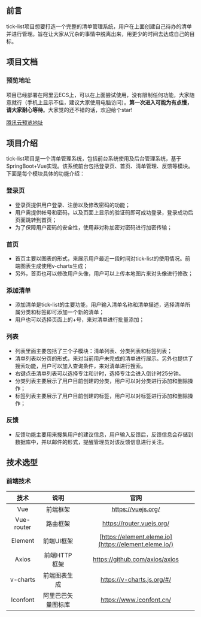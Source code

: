 ## 前言

tick-list项目想要打造一个完整的清单管理系统，用户在上面创建自己待办的清单并进行管理。旨在让大家从冗杂的事情中脱离出来，用更少的时间去达成自己的目标。

## 项目文档

### 预览地址

项目已经部署在阿里云ECS上，可以在上面尝试使用，没有限制任何功能，大家随意就行（手机上显示不佳，建议大家使用电脑访问）。**第一次进入可能为有点慢，请大家耐心等待**。大家觉的还不错的话，欢迎给个star!

[腾讯云预览地址](http://1.117.235.168:3000)

## 项目介绍

tick-list项目是一个清单管理系统，包括前台系统使用及后台管理系统，基于SpringBoot+Vue实现。该系统前台包括登录页、首页、清单管理、反馈等模块。下面是每个模块具体的功能介绍：

### 登录页

- 登录页提供用户登录、注册以及修改密码的功能；
- 用户需提供帐号和密码，以及页面上显示的验证码即可成功登录，登录成功后页面跳转到首页；
- 为了保障用户密码的安全性，使用非对称加密对密码进行加密传输；

### 首页

- 首页主要以图表的形式，来展示用户最近一段时间对tick-list的使用情况。前端图表生成使用v-charts生成；
- 另外，首页也可以修改用户头像，用户可以上传本地图片来对头像进行修改；

### 添加清单

- 添加清单是tick-list的主要功能，用户输入清单名称和清单描述，选择清单所属分类和标签即可添加一个新的清单；
- 用户也可以选择页面上的+号，来对清单进行批量添加；

### 列表

- 列表里面主要包括了三个子模块：清单列表、分类列表和标签列表；
- 清单列表以分页的形式，来对当前用户未完成的清单进行展示。另外也提供了搜索功能，用户可以加入查询条件，来对清单进行搜索。
- 右键点击清单列表可以选择专注和计时，选择专注会进入倒计时25分钟。
- 分类列表主要展示了用户目前创建的分类，用户可以对分类进行添加和删除操作；
- 标签列表主要展示了用户目前创建的标签，用户可以对标签进行添加和删除操作；

### 反馈

- 反馈功能主要用来搜集用户的建议信息，用户输入反馈后，反馈信息会存储到数据库中，并以邮件的形式，提醒管理员对该反馈信息进行关注。

## 技术选型

### 前端技术

|    技术    |        说明        |                         官网                          |
| :--------: | :----------------: | :---------------------------------------------------: |
|    Vue     |      前端框架      |                  https://vuejs.org/                   |
| Vue-router |      路由框架      |               https://router.vuejs.org/               |
|  Element   |     前端UI框架     | [https://element.eleme.io](https://element.eleme.io/) |
|   Axios    |    前端HTTP框架    |            https://github.com/axios/axios             |
|  v-charts  |    前端图表生成    |              https://v-charts.js.org/#/               |
|  Iconfont  | 阿里巴巴矢量图标库 |               https://www.iconfont.cn/                |
